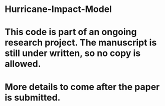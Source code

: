 # Hurricane-Impact-Model
# This code is part of an ongoing research project. The manuscript is still under written, so no copy is allowed.

# More details to come after the paper is submitted.
